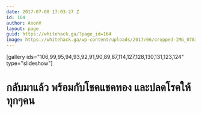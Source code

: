 ```yaml
---
date: 2017-07-08 17:03:27 Z
id: 164
author: AnonV
layout: page
guid: https://whitehack.ga/?page_id=164
image: https://whitehack.ga/wp-content/uploads/2017/06/cropped-IMG_0783.jpg
---
```


[gallery ids="106,99,95,94,93,92,91,90,89,87,114,127,128,130,131,123,124" type="slideshow"]

<h1>กลับมาแล้ว พร้อมกับโชคแชคทอง และปลดโรคให้ทุกๆคน</h1>